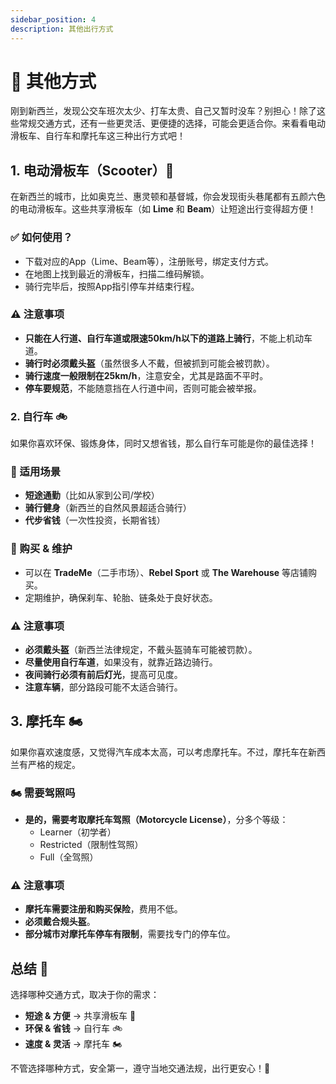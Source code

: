 ```yaml
---
sidebar_position: 4
description: 其他出行方式
---
```


# 🛴 其他方式

刚到新西兰，发现公交车班次太少、打车太贵、自己又暂时没车？别担心！除了这些常规交通方式，还有一些更灵活、更便捷的选择，可能会更适合你。来看看电动滑板车、自行车和摩托车这三种出行方式吧！

## 1. 电动滑板车（Scooter）🛴

在新西兰的城市，比如奥克兰、惠灵顿和基督城，你会发现街头巷尾都有五颜六色的电动滑板车。这些共享滑板车（如 **Lime** 和 **Beam**）让短途出行变得超方便！

### ✅ 如何使用？

- 下载对应的App（Lime、Beam等），注册账号，绑定支付方式。
- 在地图上找到最近的滑板车，扫描二维码解锁。
- 骑行完毕后，按照App指引停车并结束行程。

### ⚠️ 注意事项

- **只能在人行道、自行车道或限速50km/h以下的道路上骑行**，不能上机动车道。
- **骑行时必须戴头盔**（虽然很多人不戴，但被抓到可能会被罚款）。
- **骑行速度一般限制在25km/h**，注意安全，尤其是路面不平时。
- **停车要规范**，不能随意挡在人行道中间，否则可能会被举报。

### 2. 自行车 🚲

如果你喜欢环保、锻炼身体，同时又想省钱，那么自行车可能是你的最佳选择！

### 🚴 适用场景

- **短途通勤**（比如从家到公司/学校）
- **骑行健身**（新西兰的自然风景超适合骑行）
- **代步省钱**（一次性投资，长期省钱）

### 🛒 购买 & 维护

- 可以在 **TradeMe**（二手市场）、**Rebel Sport** 或 **The Warehouse** 等店铺购买。
- 定期维护，确保刹车、轮胎、链条处于良好状态。

### ⚠️ 注意事项

- **必须戴头盔**（新西兰法律规定，不戴头盔骑车可能被罚款）。
- **尽量使用自行车道**，如果没有，就靠近路边骑行。
- **夜间骑行必须有前后灯光**，提高可见度。
- **注意车辆**，部分路段可能不太适合骑行。

## 3. 摩托车 🏍️

如果你喜欢速度感，又觉得汽车成本太高，可以考虑摩托车。不过，摩托车在新西兰有严格的规定。

### 🏍️ 需要驾照吗

- **是的，需要考取摩托车驾照（Motorcycle License）**，分多个等级：
  - Learner（初学者）
  - Restricted（限制性驾照）
  - Full（全驾照）

### ⚠️ 注意事项

- **摩托车需要注册和购买保险**，费用不低。
- **必须戴合规头盔**。
- **部分城市对摩托车停车有限制**，需要找专门的停车位。

## 总结 🎯

选择哪种交通方式，取决于你的需求：

- **短途 & 方便** → 共享滑板车 🛴
- **环保 & 省钱** → 自行车 🚲
- **速度 & 灵活** → 摩托车 🏍️

不管选择哪种方式，安全第一，遵守当地交通法规，出行更安心！🚦
